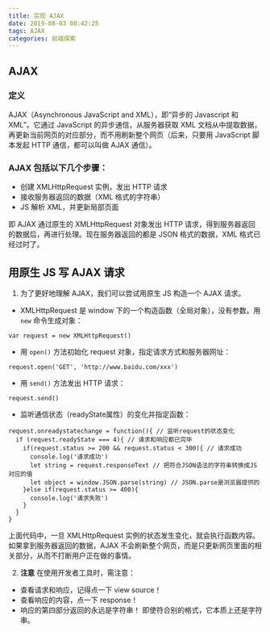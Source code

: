 ```yaml
---
title: 实现 AJAX
date: 2019-08-03 08:42:25
tags: AJAX
categories: 前端探索
---
```


## AJAX
### 定义
AJAX（Asynchronous JavaScript and XML），即“异步的 Javascript 和 XML”。它通过 JavaScript 的异步通信，从服务器获取 XML 文档从中提取数据，再更新当前网页的对应部分，而不用刷新整个网页（后来，只要用 JavaScript 脚本发起 HTTP 通信，都可以叫做 AJAX 通信）。

### AJAX 包括以下几个步骤：
+ 创建 XMLHttpRequest 实例，发出 HTTP 请求
+ 接收服务器返回的数据（XML 格式的字符串）
+ JS 解析 XML，并更新局部页面

即 AJAX 通过原生的 XMLHttpRequest 对象发出 HTTP 请求，得到服务器返回的数据后，再进行处理。现在服务器返回的都是 JSON 格式的数据，XML 格式已经过时了。

## 用原生 JS 写 AJAX 请求
1. 为了更好地理解 AJAX，我们可以尝试用原生 JS 构造一个 AJAX 请求。
+ XMLHttpRequest 是 window 下的一个构造函数（全局对象），没有参数。用 `new` 命令生成对象：
```
var request = new XMLHttpRequest()
```
+ 用 `open()` 方法初始化 request 对象，指定请求方式和服务器网址：
```
request.open('GET', 'http://www.baidu.com/xxx')
```
+ 用 `send()` 方法发出 HTTP 请求：
```
request.send()
```
+ 监听通信状态（readyState属性）的变化并指定函数：
```
request.onreadystatechange = function(){ // 监听request的状态变化
  if (request.readyState === 4){ // 请求和响应都已完毕
    if(request.status >= 200 && request.status < 300){ // 请求成功
      console.log('请求成功')
      let string = request.responseText // 把符合JSON语法的字符串转换成JS对应的值
      let object = window.JSON.parse(string) // JSON.parse是浏览器提供的
    }else if(request.status >= 400){
      console.log('请求失败')
    }
  }
}
```
上面代码中，一旦 XMLHttpRequest 实例的状态发生变化，就会执行函数内容。
如果拿到服务器返回的数据，AJAX 不会刷新整个网页，而是只更新网页里面的相关部分，从而不打断用户正在做的事情。

2. **注意**
在使用开发者工具时，需注意：
+ 查看请求和响应，记得点一下 view source！
+ 查看响应的内容，点一下 response！
+ 响应的第四部分返回的永远是字符串！
即使符合别的格式，它本质上还是字符串。
